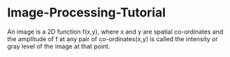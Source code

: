 # Image-Processing-Tutorial
An image is a 2D function f(x,y), where x and y are spatial co-ordinates and the amplitude of f at any pair of co-ordinates(x,y) is called the intensity  or gray level of the image at that point.
